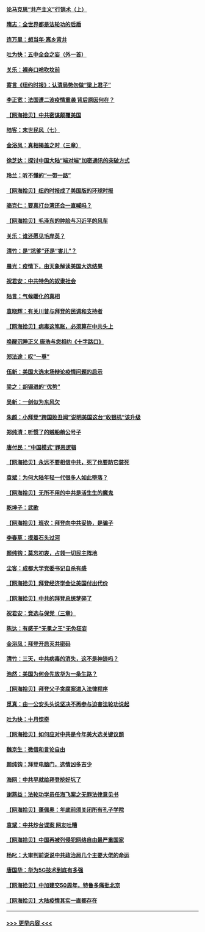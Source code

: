 #### [论马克思“共产主义”行销术（上）](../pages/nsc993/n12510217.md?t=10302303) 
#### [隋志：全世界都是法轮功的后盾](../pages/nsc993/n12510636.md?t=10302303) 
#### [连万里：想当年‧离乡背井](../pages/nsc993/n12510623.md?t=10302303) 
#### [吐为快：五中全会之妄（外一首）](../pages/nsc993/n12510470.md?t=10302303) 
#### [关乐：裸奔口哨吹坟前](../pages/nsc993/n12510403.md?t=10302303) 
#### [寄言《纽约时报》：认清局势勿做“梁上君子”](../pages/nsc993/n12510042.md?t=10302303) 
#### [李正宽：法国遭二波疫情重袭 背后原因何在？](../pages/nsc993/n12509971.md?t=10302303) 
#### [【网海拾贝】中共密谋颠覆美国](../pages/nsc993/n12509816.md?t=10302303) 
#### [陆客：末世民风（七）](../pages/nsc993/n12507822.md?t=10302303) 
#### [金浴凤：真相揭盖之时（三章）](../pages/nsc993/n12507804.md?t=10302303) 
#### [徐芝达：探讨中国大陆“端对端”加密通讯的突破方式](../pages/nsc993/n12507682.md?t=10302303) 
#### [玲兰：听不懂的“一带一路”](../pages/nsc993/n12507669.md?t=10302303) 
#### [【网海拾贝】纽约时报成了美国版的环球时报](../pages/nsc993/n12507053.md?t=10302303) 
#### [骆克仁：要真打台湾还会一直喊吗？](../pages/nsc993/n12506843.md?t=10302303) 
#### [【网海拾贝】毛泽东的肿脸与习近平的风车](../pages/nsc993/n12504537.md?t=10302303) 
#### [关乐：谁还愿见毛岸英？](../pages/nsc993/n12503866.md?t=10302303) 
#### [清竹：是“坑爹”还是“害儿”？](../pages/nsc993/n12503034.md?t=10302303) 
#### [晨光：疫情下，由天象解读美国大选结果](../pages/nsc993/n12502536.md?t=10302303) 
#### [祝君安：中共特色的奴隶社会](../pages/nsc993/n12501529.md?t=10302303) 
#### [陆言：气候暖化的真相](../pages/nsc993/n12501183.md?t=10302303) 
#### [袁晓辉：有关川普与拜登的民调和支持者](../pages/nsc993/n12500433.md?t=10302303) 
#### [【网海拾贝】病毒这笔账，必须算在中共头上](../pages/nsc993/n12500320.md?t=10302303) 
#### [唤醒沉睡正义 唐浩与您相约《十字路口》](../pages/nsc993/n12497980.md?t=10302303) 
#### [郑法途：叹“一尊”](../pages/nsc993/n12498837.md?t=10302303) 
#### [伍新：美国大选末场辩论疫情问题的启示](../pages/nsc993/n12498829.md?t=10302303) 
#### [梁之：胡锡进的“优势”](../pages/nsc993/n12498780.md?t=10302303) 
#### [吴新：一剑似为东风欠](../pages/nsc993/n12498772.md?t=10302303) 
#### [朱颜：小拜登“跨国败丑闻”说明美国这台“收银机”该升级](../pages/nsc993/n12498731.md?t=10302303) 
#### [郑纯清：听惯了的贼船艄公号子](../pages/nsc993/n12498721.md?t=10302303) 
#### [唐付民：“中国模式”罪恶逻辑](../pages/nsc993/n12498310.md?t=10302303) 
#### [【网海拾贝】永远不要相信中共，死了也要防它装死](../pages/nsc993/n12498162.md?t=10302303) 
#### [袁斌：为何大陆年轻一代很多人如此堕落？](../pages/nsc993/n12495696.md?t=10302303) 
#### [【网海拾贝】无所不用的中共是活生生的魔鬼](../pages/nsc993/n12495621.md?t=10302303) 
#### [乾坤子：武歌](../pages/nsc993/n12493391.md?t=10302303) 
#### [【网海拾贝】班农：拜登向中共妥协，是骗子](../pages/nsc993/n12492877.md?t=10302303) 
#### [李春草：摸着石头过河](../pages/nsc993/n12491121.md?t=10302303) 
#### [颜纯钩：莫忘初衷，占领一切民主阵地](../pages/nsc993/n12490965.md?t=10302303) 
#### [尘客：成都大学党委书记自杀有感](../pages/nsc993/n12490950.md?t=10302303) 
#### [【网海拾贝】拜登经济学会让美国付出代价](../pages/nsc993/n12489662.md?t=10302303) 
#### [【网海拾贝】中共的拜登总统梦碎了](../pages/nsc993/n12487896.md?t=10302303) 
#### [祝君安：竞选与保党（三章）](../pages/nsc993/n12487258.md?t=10302303) 
#### [陈达：有感于“无冕之王”无免狂妄](../pages/nsc993/n12485133.md?t=10302303) 
#### [金浴凤：拜登开启灭共密码](../pages/nsc993/n12485125.md?t=10302303) 
#### [清竹：三天，中共病毒的消失，这不是神迹吗？](../pages/nsc993/n12485027.md?t=10302303) 
#### [浩然：美国为何会先放华为一条生路？](../pages/nsc993/n12484997.md?t=10302303) 
#### [【网海拾贝】拜登父子贪腐案进入法律程序](../pages/nsc993/n12484957.md?t=10302303) 
#### [觅真：由一公安头头说坚决不再参与迫害法轮功说起](../pages/nsc993/n12484212.md?t=10302303) 
#### [吐为快：十月惊奇](../pages/nsc993/n12484172.md?t=10302303) 
#### [【网海拾贝】如何应对中共是今年美大选关键议题](../pages/nsc993/n12483755.md?t=10302303) 
#### [魏京生：微信和言论自由](../pages/nsc993/n12483372.md?t=10302303) 
#### [颜纯钩：拜登电脑门，选情凶多吉少](../pages/nsc993/n12482666.md?t=10302303) 
#### [海网：中共早就给拜登挖好坑了](../pages/nsc993/n12482660.md?t=10302303) 
#### [谢燕益：法轮功学员任海飞案之无罪法律意见书](../pages/nsc993/n12482512.md?t=10302303) 
#### [【网海拾贝】蓬佩奥：年底前须关闭所有孔子学院](../pages/nsc993/n12482443.md?t=10302303) 
#### [袁斌：中共炒台谍案 网友吐糟](../pages/nsc993/n12481564.md?t=10302303) 
#### [【网海拾贝】中国再被列侵犯网络自由最严重国家](../pages/nsc993/n12479643.md?t=10302303) 
#### [杨叱：大审判前说说中共政治局几个主要大佬的命运](../pages/nsc993/n12477527.md?t=10302303) 
#### [唐国华：华为5G技术到底有多强](../pages/nsc993/n12477483.md?t=10302303) 
#### [【网海拾贝】中加建交50周年，特鲁多痛批北京](../pages/nsc993/n12476892.md?t=10302303) 
#### [【网海拾贝】大陆疫情其实一直都存在](../pages/nsc993/n12473948.md?t=10302303) 

----
#### [ >>> 更早内容 <<< ](../indexes/nsc993-earlier.md)
